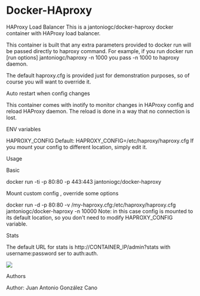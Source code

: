 # Docker-HAproxy
HAProxy Load Balancer
This is a jantoniogc/docker-haproxy docker container with HAProxy load balancer. 

This container is built that any extra parameters provided to docker run will be passed directly to haproxy command. For example, if you run docker run [run options] jantoniogc/haproxy -n 1000 you pass -n 1000 to haproxy daemon.

The default haproxy.cfg is provided just for demonstration purposes, so of course you will want to override it.

Auto restart when config changes

This container comes with inotify to monitor changes in HAProxy config and reload HAProxy daemon. The reload is done in a way that no connection is lost.

ENV variables

HAPROXY_CONFIG
Default: HAPROXY_CONFIG=/etc/haproxy/haproxy.cfg
If you mount your config to different location, simply edit it.

Usage

Basic

docker run -ti -p 80:80 -p 443:443 jantoniogc/docker-haproxy

Mount custom config , override some options

docker run -d -p 80:80 -v /my-haproxy.cfg:/etc/haproxy/haproxy.cfg jantoniogc/docker-haproxy -n 10000
Note: in this case config is mounted to its default location, so you don't need to modify HAPROXY_CONFIG variable.

Stats

The default URL for stats is http://CONTAINER_IP/admin?stats with username:password ser to auth:auth.

[![](https://images.microbadger.com/badges/image/jantoniogc/docker-haproxy.svg)](https://microbadger.com/images/jantoniogc/docker-haproxy "Get your own image badge on microbadger.com")

Authors

Author: Juan Antonio González Cano
